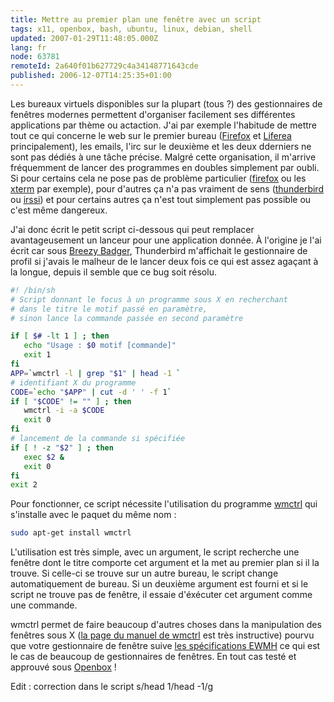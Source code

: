 ```yaml
---
title: Mettre au premier plan une fenêtre avec un script
tags: x11, openbox, bash, ubuntu, linux, debian, shell
updated: 2007-01-29T11:48:05.000Z
lang: fr
node: 63781
remoteId: 2a640f01b627729c4a34148771643cde
published: 2006-12-07T14:25:35+01:00
---
```

 
Les bureaux virtuels disponibles sur la plupart (tous ?) des gestionnaires de fenêtres modernes permettent d'organiser facilement ses différentes applications par thème ou actaction. J'ai par exemple l'habitude de mettre tout ce qui concerne le web sur le premier bureau ([Firefox](http://pwet.fr/man/linux/commandes/firefox) et [Liferea](http://pwet.fr/man/linux/commandes/liferea) principalement), les emails, l'irc sur le deuxième et les deux dderniers ne sont pas dédiés à une tâche précise. Malgré cette organisation, il m'arrive fréquemment de lancer des programmes en doubles simplement par oubli. Si pour certains cela ne pose pas de problème particulier ([firefox](http://pwet.fr/man/linux/commandes/liferea) ou les [xterm](http://pwet.fr/man/linux/commandes/xterm) par exemple), pour d'autres ça n'a pas vraiment de sens ([thunderbird](http://pwet.fr/man/linux/commandes/mozilla_thunderbird) ou [irssi](http://pwet.fr/man/linux/commandes/irssi)) et pour certains autres ça n'est tout simplement pas possible ou c'est même dangereux.

 
J'ai donc écrit le petit script ci-dessous qui peut remplacer avantageusement un lanceur pour une application donnée. À l'origine je l'ai écrit car sous [Breezy Badger](http://doc.ubuntu-fr.org/versions/breezy_badger), Thunderbird m'affichait le gestionnaire de profil si j'avais le malheur de le lancer deux fois ce qui est assez agaçant à la longue, depuis il semble que ce bug soit résolu.

 ``` bash
#! /bin/sh
# Script donnant le focus à un programme sous X en recherchant
# dans le titre le motif passé en paramètre,
# sinon lance la commande passée en second paramètre

if [ $# -lt 1 ] ; then
    echo "Usage : $0 motif [commande]"
    exit 1
fi
APP=`wmctrl -l | grep "$1" | head -1 `
# identifiant X du programme
CODE=`echo "$APP" | cut -d ' ' -f 1`
if [ "$CODE" != "" ] ; then
    wmctrl -i -a $CODE
    exit 0
fi
# lancement de la commande si spécifiée
if [ ! -z "$2" ] ; then
    exec $2 &
    exit 0
fi
exit 2
```

 
Pour fonctionner, ce script nécessite l'utilisation du programme [wmctrl](http://pwet.fr/man/linux/commandes/wmctrl) qui s'installe avec le paquet du même nom :

 ``` bash
sudo apt-get install wmctrl
```

 
L'utilisation est très simple, avec un argument, le script recherche une fenêtre dont le titre comporte cet argument et la met au premier plan si il la trouve. Si celle-ci se trouve sur un autre bureau, le script change automatiquement de bureau. Si un deuxième argument est fourni et si le script ne trouve pas de fenêtre, il essaie d'éxécuter cet argument comme une commande.

 
wmctrl permet de faire beaucoup d'autres choses dans la manipulation des fenêtres sous X ([la page du manuel de wmctrl](http://pwet.fr/man/linux/commandes/wmctrl) est très instructive) pourvu que votre gestionnaire de fenêtre suive [les spécifications EWMH](http://standards.freedesktop.org/wm-spec/wm-spec-1.3.html) ce qui est le cas de beaucoup de gestionnaires de fenêtres. En tout cas testé et approuvé sous [Openbox](http://pwet.fr/man/linux/commandes/openbox) !

 
Edit : correction dans le script s/head 1/head -1/g


